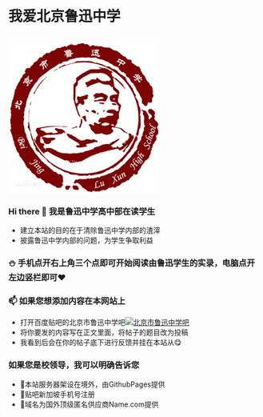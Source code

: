 # 我爱北京鲁迅中学

<br>
 <img src="amWiki/images/logo.png" width = "300" height = "300" alt=" " align=center />

### Hi there 👋 我是鲁迅中学高中部在读学生
- 建立本站的目的在于清除鲁迅中学内部的渣滓
- 披露鲁迅中学内部的问题，为学生争取利益
### ⛄ 手机点开右上角三个点即可开始阅读由鲁迅学生的实录，电脑点开左边竖栏即可❤
### 📫 如果您想添加内容在本网站上
- 打开百度贴吧的北京市鲁迅中学吧[![北京市鲁迅中学吧](https://img.shields.io/badge/北京市鲁迅中学吧-0088CC?style=flat-square&logo=telegram&logoColor=FFFFFF&labelColor=0088CC)](https://tieba.baidu.com/f?kw=%E5%8C%97%E4%BA%AC%E5%B8%82%E9%B2%81%E8%BF%85%E4%B8%AD%E5%AD%A6)
- 将你要发的内容写在正文里面，将帖子的题目改为投稿
- 我看到后会在你的帖子底下进行反馈并挂在本站从😋
### 如果您是校领导，我可以明确告诉您
- 💬本站服务器架设在境外，由GithubPages提供
- 💬贴吧新加坡手机号注册
- 💬域名为国外顶级匿名供应商Name.com提供

